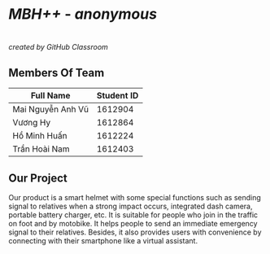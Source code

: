 # _**MBH++**_  - *anonymous* <h1>
 *created by GitHub Classroom*
## **Members Of Team**

Full Name | Student ID 
----------|-----------
Mai Nguyễn Anh Vũ | 1612904
Vương Hy | 1612864
Hồ Minh Huấn | 1612224
Trần Hoài Nam | 1612403

## **Our Project**
Our product is a smart helmet with some special functions such as sending signal to relatives when a strong impact occurs, integrated dash camera, portable battery charger, etc.
It is suitable for people who join in the traffic on foot and by motobike. It helps people to send an immediate emergency signal to their relatives. Besides, it also provides users with convenience by connecting with their smartphone like a virtual assistant. 
